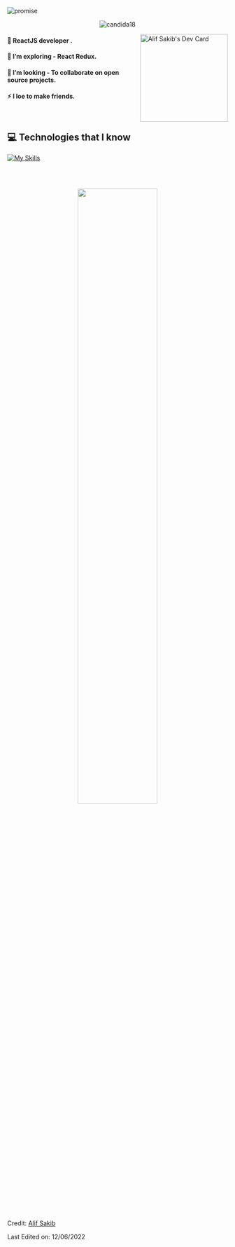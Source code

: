 ![promise](https://user-images.githubusercontent.com/61325788/195209100-ea324707-53b6-4c81-a22e-117dab1c959f.png)
<p align="center"> <img src="https://komarev.com/ghpvc/?username=alifsakib&label=Profile%20views&color=0e75b6&style=plastic" alt="candida18" /> </p>



<div align="left">
<a href="https://app.daily.dev/AlifSakib"><img align="right" src="https://api.daily.dev/devcards/bc493cb95fce4ea297d909aaec8919fb.png?r=vay" width="200" alt="Alif Sakib's Dev Card"/></a>
</div>

#### 🔭 ReactJS developer . 
#### 🌱 I’m exploring - React Redux.
#### 👯 I’m looking - To collaborate on open source projects.  
#### ⚡ I loe to make friends.


<br />

## :computer: Technologies that I know
[![My Skills](https://skillicons.dev/icons?i=js,html,css,react,git,tailwind,nodejs,express,mongodb)](https://skillicons.dev)
<br>
<p align="center">
</p>
<br/>

<br />
<p align="center">
  <img width="60%" src="https://github-readme-streak-stats.herokuapp.com/?user=Alifsakib&background=0D1117&sideNums=FFFFFF&sideLabels=9A9A9A&currStreakNum=FB8C00&dates=6E6E6E" />
</p>


Credit: [Alif Sakib](https://github.com/AlifSakib)

Last Edited on: 12/06/2022
